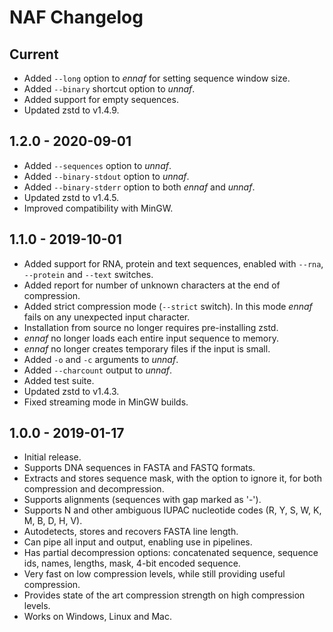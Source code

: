 # NAF Changelog

## Current
- Added `--long` option to _ennaf_ for setting sequence window size.
- Added `--binary` shortcut option to _unnaf_. 
- Added support for empty sequences.
- Updated zstd to v1.4.9.

## 1.2.0 - 2020-09-01
- Added `--sequences` option to _unnaf_.
- Added `--binary-stdout` option to _unnaf_.
- Added `--binary-stderr` option to both _ennaf_ and _unnaf_.
- Updated zstd to v1.4.5.
- Improved compatibility with MinGW.

## 1.1.0 - 2019-10-01
- Added support for RNA, protein and text sequences, enabled with `--rna`, `--protein` and `--text` switches.
- Added report for number of unknown characters at the end of compression.
- Added strict compression mode (`--strict` switch). In this mode _ennaf_ fails on any unexpected input character.
- Installation from source no longer requires pre-installing zstd.
- _ennaf_ no longer loads each entire input sequence to memory.
- _ennaf_ no longer creates temporary files if the input is small.
- Added `-o` and `-c` arguments to _unnaf_.
- Added `--charcount` output to _unnaf_.
- Added test suite.
- Updated zstd to v1.4.3.
- Fixed streaming mode in MinGW builds.

## 1.0.0 - 2019-01-17
- Initial release.
- Supports DNA sequences in FASTA and FASTQ formats.
- Extracts and stores sequence mask, with the option to ignore it, for both compression and decompression.
- Supports alignments (sequences with gap marked as '-').
- Supports N and other ambiguous IUPAC nucleotide codes (R, Y, S, W, K, M, B, D, H, V).
- Autodetects, stores and recovers FASTA line length.
- Can pipe all input and output, enabling use in pipelines.
- Has partial decompression options: concatenated sequence, sequence ids, names, lengths, mask, 4-bit encoded sequence.
- Very fast on low compression levels, while still providing useful compression.
- Provides state of the art compression strength on high compression levels.
- Works on Windows, Linux and Mac.
